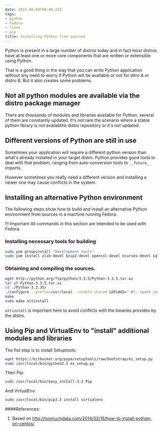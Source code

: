 ```yaml
---
date: 2015-08-04T08:48:23Z
tags:
- python
- fedora
- linux
- pip
title: Installing Python from sources
---
```


Python is present in a large number of distros today and in fact most distros have at least one or more core components that are written or extensible using Python.

That is a good thing in the way that you can write Python application without any need to worry if Python will be available or not for ditro A or distro B. But it also creates some problems.

## Not all python modules are available via the distro package manager

There are thousands of modules and libraries available for Python, several of them are constantly updated. It's not rare the scenario where a stable python library is not availabthe distro repository or it's not updated.

## Different versions of Python are still in use

Sometimes your application will require a different python version than what's already installed in your target distro. Python provides good tools to deal with that problem, ranging from auto-conversion tools to `__future__` imports.

However sometimes you really need a different version and installing a newer one may cause conflicts in the system.

## Installing an alternative Python environment

The following steps show how to build and install an alternative Python environment from sources in a machine running Fedora.

!!! Important
    All commands in this section are intended to be used with Fedora.

### Installing necessary tools for building

```sh
sudo yum groupinstall "Development tools"
sudo yum install zlib-devel bzip2-devel openssl-devel ncurses-devel sqlite-devel readline-devel tk-devel gdbm-devel db4-devel libpcap-devel xz-devel
```

### Obtaining and compiling the sources.

```sh
wget http://python.org/ftp/python/3.3.5/Python-3.3.5.tar.xz
tar xf Python-3.3.5.tar.xz
cd ./Python-3.3.35/
./configure --prefix=/usr/local --enable-shared LDFLAGS="-Wl,-rpath /usr/local/lib"
make
sudo make altinstall
```

`altinstall` is important here to avoid conflicts with the binaries provides by the distro.

## Using Pip and VirtualEnv to "install" additional modules and libraries

The fist step is to install Setuptools:

```sh
wget https://bitbucket.org/pypa/setuptools/raw/bootstrap/ez_setup.py
sudo /usr/local/bin/python3.3 ez_setup.py
```

Then Pip:

```sh
sudo /usr/local/bin/easy_install-3.3 Pip
```

And VirtualEnv:

```sh
sudo /usr/local/bin/pip3.3 install virtualenv
```

####References:

1. Based on <http://toomuchdata.com/2014/02/16/how-to-install-python-on-centos/>

